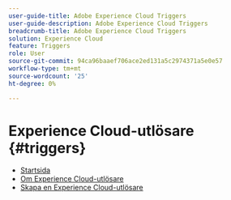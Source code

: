 ```yaml
---
user-guide-title: Adobe Experience Cloud Triggers
user-guide-description: Adobe Experience Cloud Triggers
breadcrumb-title: Adobe Experience Cloud Triggers
solution: Experience Cloud
feature: Triggers
role: User
source-git-commit: 94ca96baaef706ace2ed131a5c2974371a5e0e57
workflow-type: tm+mt
source-wordcount: '25'
ht-degree: 0%

---
```


# Experience Cloud-utlösare {#triggers}

* [Startsida](home.md)
* [Om Experience Cloud-utlösare](overview.md)
* [Skapa en Experience Cloud-utlösare](create.md)
